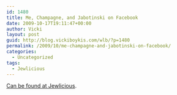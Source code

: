```yaml
---
id: 1480
title: Me, Champagne, and Jabotinski on Facebook
date: 2009-10-17T19:11:47+00:00
author: Vicki
layout: post
guid: http://blog.vickiboykis.com/wlb/?p=1480
permalink: /2009/10/me-champagne-and-jabotinski-on-facebook/
categories:
  - Uncategorized
tags:
  - Jewlicious
---
```

[Can be found at Jewlicious](http://www.jewlicious.com/author/vicki/).